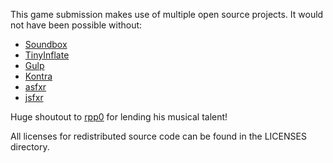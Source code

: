 This game submission makes use of multiple open source projects. It would not have been possible without:

 - [Soundbox](http://sb.bitsnbites.eu/)
 - [TinyInflate](https://github.com/foliojs/tiny-inflate)
 - [Gulp](https://github.com/gulpjs/gulp)
 - [Kontra](https://github.com/straker/kontra)
 - [asfxr](http://www.superflashbros.net/as3sfxr/)
 - [jsfxr](https://github.com/mneubrand/jsfxr)

 Huge shoutout to [rpp0](https://github.com/rpp0) for lending his musical talent!

All licenses for redistributed source code can be found in the LICENSES directory.
